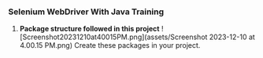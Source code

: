 ### Selenium WebDriver With Java Training

1. **Package structure followed in this project**
   ![Screenshot20231210at40015PM.png](assets/Screenshot 2023-12-10 at 4.00.15 PM.png)
   Create these packages in your project.

